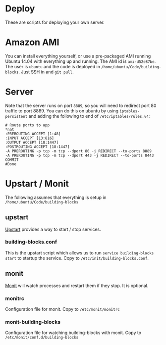 # Deploy
These are scripts for deploying your own server.

# Amazon AMI
You can install everything yourself, or use a pre-packaged AMI running Ubuntu 14.04 with everything up and running. The AMI id is `ami-d52e87be`. The user is `ubuntu` and the code is deployed in `/home/ubuntu/Code/building-blocks`. Just SSH in and `git pull`.

# Server
Note that the server runs on port `8889`, so you will need to redirect port 80 traffic to port 8889. You can do this on ubuntu by using `iptables-persistent` and adding the following to end of `/etc/iptables/rules.v4`:
```
# Route ports to app
*nat
:PREROUTING ACCEPT [1:48]
:INPUT ACCEPT [13:816]
:OUTPUT ACCEPT [18:1447]
:POSTROUTING ACCEPT [18:1447]
-A PREROUTING -p tcp -m tcp --dport 80 -j REDIRECT --to-ports 8889
-A PREROUTING -p tcp -m tcp --dport 443 -j REDIRECT --to-ports 8443
COMMIT
#Done
```

# Upstart / Monit
The following assumes that everything is setup in `/home/ubuntu/Code/building-blocks`

## upstart
[Upstart](http://upstart.ubuntu.com/) provides a way to start / stop services.

### building-blocks.conf
This is the upstart script which allows us to run `service building-blocks start` to startup the service. Copy to `/etc/init/building-blocks.conf`.

## monit
[Monit](https://mmonit.com/monit/) will watch processes and restart them if they stop. It is optional. 

### monitrc
Configuration file for monit. Copy to `/etc/monit/monitrc`

### monit-building-blocks
Configuration file for watching building-blocks with monit. Copy to `/etc/monit/conf.d/building-blocks`
